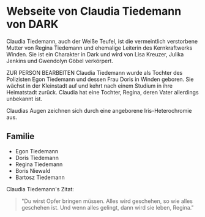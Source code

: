 # Webseite von Claudia Tiedemann von DARK

Claudia Tiedemann, auch der Weiße Teufel, ist die vermeintlich verstorbene Mutter von Regina Tiedemann und ehemalige Leiterin des Kernkraftwerks Winden. Sie ist ein Charakter in Dark und wird von Lisa Kreuzer, Julika Jenkins und Gwendolyn Göbel verkörpert.

ZUR PERSON BEARBEITEN
Claudia Tiedemann wurde als Tochter des Polizisten Egon Tiedemann und dessen Frau Doris in Winden geboren. Sie wächst in der Kleinstadt auf und kehrt nach einem Studium in ihre Heimatstadt zurück. Claudia hat eine Tochter, Regina, deren Vater allerdings unbekannt ist.

Claudias Augen zeichnen sich durch eine angeborene Iris-Heterochromie aus.

## Familie 

* Egon Tiedemann
* Doris Tiedemann
* Regina Tiedemann
* Boris Niewald
* Bartosz Tiedemann

Claudia Tiedemann's Zitat: 

> "Du wirst Opfer bringen müssen. Alles wird geschehen, so wie alles geschehen ist. Und wenn alles gelingt, dann wird sie leben, Regina."